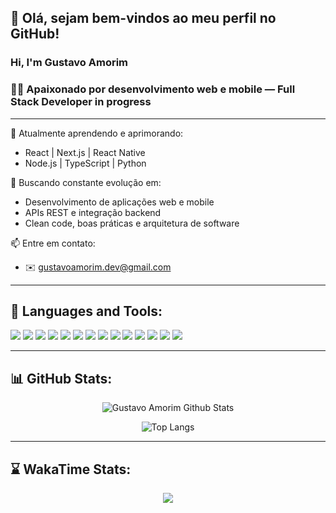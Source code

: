 ## 👋 Olá, sejam bem-vindos ao meu perfil no GitHub!

### Hi, I'm Gustavo Amorim
### 👨‍💻 Apaixonado por desenvolvimento web e mobile — Full Stack Developer in progress

---

🌱 Atualmente aprendendo e aprimorando:
- React | Next.js | React Native
- Node.js | TypeScript | Python

🚀 Buscando constante evolução em:
- Desenvolvimento de aplicações web e mobile
- APIs REST e integração backend
- Clean code, boas práticas e arquitetura de software

📫 Entre em contato:
- ✉️ gustavoamorim.dev@gmail.com

---

## 🚀 **Languages and Tools:**

<p>
  <img src="https://img.shields.io/badge/-React-61DAFB?style=for-the-badge&logo=react&logoColor=black" />
  <img src="https://img.shields.io/badge/-Next.js-000000?style=for-the-badge&logo=nextdotjs" />
  <img src="https://img.shields.io/badge/-ReactNative-61DAFB?style=for-the-badge&logo=react&logoColor=black" />
  <img src="https://img.shields.io/badge/-Node.js-339933?style=for-the-badge&logo=nodedotjs&logoColor=white" />
  <img src="https://img.shields.io/badge/-TypeScript-3178C6?style=for-the-badge&logo=typescript&logoColor=white" />
  <img src="https://img.shields.io/badge/-Python-3776AB?style=for-the-badge&logo=python&logoColor=white" />
  <img src="https://img.shields.io/badge/-HTML5-E34F26?style=for-the-badge&logo=html5&logoColor=white" />
  <img src="https://img.shields.io/badge/-CSS3-1572B6?style=for-the-badge&logo=css3&logoColor=white" />
  <img src="https://img.shields.io/badge/-Git-F05032?style=for-the-badge&logo=git&logoColor=white" />
  <img src="https://img.shields.io/badge/-Firebase-FFCA28?style=for-the-badge&logo=firebase&logoColor=black" />
  <img src="https://img.shields.io/badge/-PostgreSQL-336791?style=for-the-badge&logo=postgresql&logoColor=white" />
  <img src="https://img.shields.io/badge/-SQLite-003B57?style=for-the-badge&logo=sqlite&logoColor=white" />
  <img src="https://img.shields.io/badge/-TailwindCSS-06B6D4?style=for-the-badge&logo=tailwindcss&logoColor=white" />
  <img src="https://img.shields.io/badge/-Figma-F24E1E?style=for-the-badge&logo=figma&logoColor=white" />
</p>

---

## 📊 **GitHub Stats:**

<p align="center">
  <img src="https://github-readme-stats.vercel.app/api?username=GustavoAmorim12&show_icons=true&theme=tokyonight&locale=pt-br" alt="Gustavo Amorim Github Stats" />
</p>

<p align="center">
  <img src="https://github-readme-stats.vercel.app/api/top-langs/?username=GustavoAmorim12&layout=compact&langs_count=8&theme=tokyonight" alt="Top Langs" />
</p>

---

## ⌛ **WakaTime Stats:**

<p align="center">
  <img src="https://github-readme-stats.vercel.app/api/wakatime?username=GustavoAmorim12&theme=tokyonight" />
</p>
